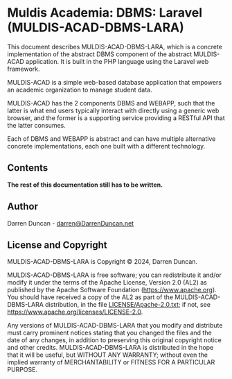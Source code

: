 # Muldis Academia: DBMS: Laravel (MULDIS-ACAD-DBMS-LARA)

This document describes MULDIS-ACAD-DBMS-LARA,
which is a concrete implementation of the abstract DBMS
component of the abstract MULDIS-ACAD application.
It is built in the PHP language using the Laravel web framework.

MULDIS-ACAD is a simple web-based database application that empowers an
academic organization to manage student data.

MULDIS-ACAD has the 2 components DBMS and WEBAPP, such that the latter is
what end users typically interact with directly using a generic web
browser, and the former is a supporting service providing a RESTful API
that the latter consumes.

Each of DBMS and WEBAPP is abstract and can have multiple alternative
concrete implementations, each one built with a different technology.

## Contents

**The rest of this documentation still has to be written.**

## Author

Darren Duncan - darren@DarrenDuncan.net

## License and Copyright

MULDIS-ACAD-DBMS-LARA is Copyright © 2024, Darren Duncan.

MULDIS-ACAD-DBMS-LARA is free software;
you can redistribute it and/or modify it under the terms of the Apache
License, Version 2.0 (AL2) as published by the Apache Software Foundation
(<https://www.apache.org>).  You should have received a copy of the
AL2 as part of the MULDIS-ACAD-DBMS-LARA distribution, in the file
[LICENSE/Apache-2.0.txt](../LICENSE/Apache-2.0.txt); if not, see
<https://www.apache.org/licenses/LICENSE-2.0>.

Any versions of MULDIS-ACAD-DBMS-LARA
that you modify and distribute must carry prominent
notices stating that you changed the files and the date of any changes, in
addition to preserving this original copyright notice and other credits.
MULDIS-ACAD-DBMS-LARA is distributed in the hope that it will be
useful, but WITHOUT ANY WARRANTY; without even the implied warranty of
MERCHANTABILITY or FITNESS FOR A PARTICULAR PURPOSE.
